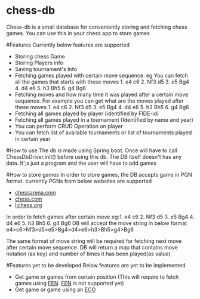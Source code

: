 # chess-db
Chess-db is a small database for conveniently storing and fetching chess games. You can use this in your chess app to store games

#Features
Currently below features are supported
* Storing chess Game
* Storing Players info
* Saving tournament's Info
* Fetching games played with certain move sequence. eg You can fetch all the games that starts with these moves 1. e4 c6 2. Nf3 d5 3. e5 Bg4 4. d4 e6 5. h3 Bh5 6. g4 Bg6
* Fetching moves and how many time it was played after a certain move sequence. For example you can get what are the moves played after these moves 1. e4 c6 2. Nf3 d5 3. e5 Bg4 4. d4 e6 5. h3 Bh5 6. g4 Bg6
* Fetching all games played by player (identified by FIDE-id)
* Fetching all games played in a tournament (Identified by name and year)
* You can perform CRUD Operation on player
* You can fetch list of available tournaments or list of tournaments played in certain year


#How to use
The db is made using Spring boot. Once will have to call ChessDbDriver.init() before using this db.
The DB itself doesn't has any data. It';s just a program and the user will have to add games

#How to store games
In order to store games, the DB accepts game in PGN format. currently PGNs from below websites are supported
* [chessarena.com](https://chessarena.com/)
* [chess.com](https://chess.com)
* [lichess.org](https://lichess.org)

In order to fetch games after certain move eg:1. e4 c6 2. Nf3 d5 3. e5 Bg4 4. d4 e6 5. h3 Bh5 6. g4 Bg6
DB will accept the move string in below format
e4>c6>Nf3>d5>e5>Bg4>d4>e6>h3>Bh5>g4>Bg6

The same format of move string will be required for fetching next move after certain move sequence. DB will return a map that contains move notation (as key) and number of times it has been played(as value)


#Features yet to be developed
Below features are yet to be implemented
* Get game or games from certain position (This will require to fetch games using [FEN](https://www.chess.com/terms/fen-chess). [FEN](https://www.chess.com/terms/fen-chess) is not supported yet)
* Get game or game using an [ECO](https://www.365chess.com/eco.php)      
